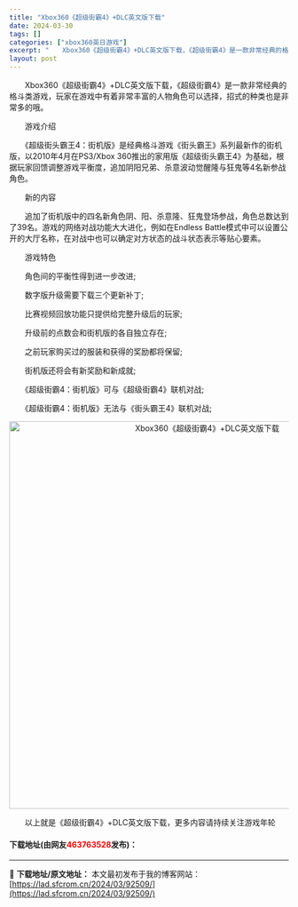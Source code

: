 ```yaml
---
title: "Xbox360《超级街霸4》+DLC英文版下载"
date: 2024-03-30
tags: []
categories: ["xbox360英日游戏"]
excerpt: "　　Xbox360《超级街霸4》+DLC英文版下载，《超级街霸4》是一款非常经典的格斗类游戏，玩家在游戏中有着非常丰富的人物角色可以选择，招式的种类也是非常多的哦。 　　游戏介绍 　　《超级街头霸王4：街机版》是经典格斗游戏《街头霸王》系列最新作的街机版，以2010年4月在PS3/Xbox 360推&hellip;"
layout: post
---
```


 <p>　　Xbox360《超级街霸4》+DLC英文版下载，《超级街霸4》是一款非常经典的格斗类游戏，玩家在游戏中有着非常丰富的人物角色可以选择，招式的种类也是非常多的哦。</p> <p>　　游戏介绍</p> <p>　　《超级街头霸王4：街机版》是经典格斗游戏《街头霸王》系列最新作的街机版，以2010年4月在PS3/Xbox 360推出的家用版《超级街头霸王4》为基础，根据玩家回馈调整游戏平衡度，追加阴阳兄弟、杀意波动觉醒隆与狂鬼等4名新参战角色。</p> <p>　　新的内容</p> <p>　　追加了街机版中的四名新角色阴、阳、杀意隆、狂鬼登场参战，角色总数达到了39名。游戏的网络对战功能大大进化，例如在Endless Battle模式中可以设置公开的大厅名称，在对战中也可以确定对方状态的战斗状态表示等贴心要素。</p> <p>　　游戏特色</p> <p>　　角色间的平衡性得到进一步改进;</p> <p>　　数字版升级需要下载三个更新补丁;</p> <p>　　比赛视频回放功能只提供给完整升级后的玩家;</p> <p>　　升级前的点数会和街机版的各自独立存在;</p> <p>　　之前玩家购买过的服装和获得的奖励都将保留;</p> <p>　　街机版还将会有新奖励和新成就;</p> <p>　　《超级街霸4：街机版》可与《超级街霸4》联机对战;</p> <p>　　《超级街霸4：街机版》无法与《街头霸王4》联机对战;</p> <p align="center"><img align="" border="0" src="https://lad.sfcrom.cn/wp-content/uploads/2024/03/20240330_6607d3de1dcac.jpg" width="698" alt="Xbox360《超级街霸4》+DLC英文版下载" /></p> <p>　　以上就是《超级街霸4》+DLC英文版下载，更多内容请持续关注游戏年轮</p> <p><h4>下载地址(由网友<font color="red">463763528</font>发布)：</h4></p> 

---
📖 **下载地址/原文地址：** 本文最初发布于我的博客网站：[https://lad.sfcrom.cn/2024/03/92509/](https://lad.sfcrom.cn/2024/03/92509/)
